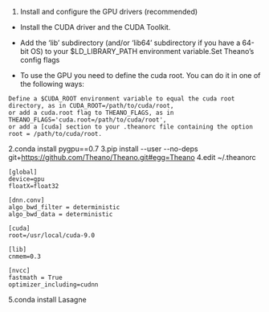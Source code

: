 1. Install and configure the GPU drivers (recommended)

- Install the CUDA driver and the CUDA Toolkit.

- Add the ‘lib’ subdirectory (and/or ‘lib64’ subdirectory if you have a 64-bit OS) to your $LD_LIBRARY_PATH environment variable.Set Theano’s config flags

- To use the GPU you need to define the cuda root. You can do it in one of the following ways:

```
Define a $CUDA_ROOT environment variable to equal the cuda root directory, as in CUDA_ROOT=/path/to/cuda/root, 
or add a cuda.root flag to THEANO_FLAGS, as in THEANO_FLAGS='cuda.root=/path/to/cuda/root', 
or add a [cuda] section to your .theanorc file containing the option root = /path/to/cuda/root.
```

2.conda install pygpu==0.7
3.pip install  --user --no-deps  git+https://github.com/Theano/Theano.git#egg=Theano
4.edit ~/.theanorc
```
[global]  
device=gpu  
floatX=float32 

[dnn.conv]
algo_bwd_filter = deterministic
algo_bwd_data = deterministic

[cuda]
root=/usr/local/cuda-9.0

[lib]
cnmem=0.3

[nvcc]
fastmath = True
optimizer_including=cudnn
```
5.conda install Lasagne
